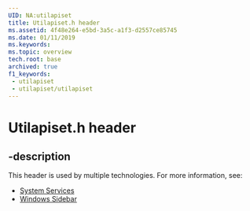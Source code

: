 ```yaml
---
UID: NA:utilapiset
title: Utilapiset.h header
ms.assetid: 4f48e264-e5bd-3a5c-a1f3-d2557ce85745
ms.date: 01/11/2019
ms.keywords: 
ms.topic: overview
tech.root: base
archived: true
f1_keywords:
 - utilapiset
 - utilapiset/utilapiset
---
```


# Utilapiset.h header


## -description

This header is used by multiple technologies. For more information, see:

- [System Services](../_base/index.md)
- [Windows Sidebar](/previous-versions/windows/desktop/sidebar/-sidebar-entry)

